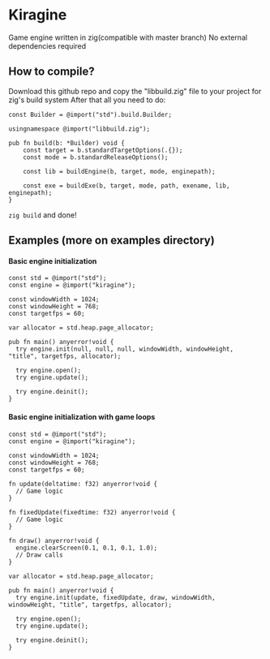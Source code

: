 # Kiragine
Game engine written in zig(compatible with master branch)
No external dependencies required

## How to compile?
Download this github repo and copy the "libbuild.zig" file to your project for zig's build system
After that all you need to do:
```zig
const Builder = @import("std").build.Builder;

usingnamespace @import("libbuild.zig");

pub fn build(b: *Builder) void {
    const target = b.standardTargetOptions(.{});
    const mode = b.standardReleaseOptions();

    const lib = buildEngine(b, target, mode, enginepath);
     
    const exe = buildExe(b, target, mode, path, exename, lib, enginepath);
}

```
`zig build` and done!

## Examples (more on examples directory)

#### Basic engine initialization
```zig
const std = @import("std");
const engine = @import("kiragine");

const windowWidth = 1024;
const windowHeight = 768;
const targetfps = 60;

var allocator = std.heap.page_allocator;

pub fn main() anyerror!void {
  try engine.init(null, null, null, windowWidth, windowHeight, "title", targetfps, allocator);

  try engine.open();
  try engine.update();

  try engine.deinit();
}

```

#### Basic engine initialization with game loops
```zig
const std = @import("std");
const engine = @import("kiragine");

const windowWidth = 1024;
const windowHeight = 768;
const targetfps = 60;

fn update(deltatime: f32) anyerror!void {
  // Game logic
}

fn fixedUpdate(fixedtime: f32) anyerror!void {
  // Game logic
}

fn draw() anyerror!void {
  engine.clearScreen(0.1, 0.1, 0.1, 1.0);
  // Draw calls 
}

var allocator = std.heap.page_allocator;

pub fn main() anyerror!void {
  try engine.init(update, fixedUpdate, draw, windowWidth, windowHeight, "title", targetfps, allocator);

  try engine.open();
  try engine.update();

  try engine.deinit();
}

```
